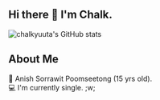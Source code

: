 ## Hi there 👋 I'm Chalk.
![chalkyuuta's GitHub stats](https://github-readme-stats.vercel.app/api?username=chalkyuuta&show_icons=true&theme=tokyonight)
## About Me
 🗿 Anish Sorrawit Poomseetong (15 yrs old). <br>
💻 I'm currently single. ;w; <br>


<!--
**chalkyuuta/chalkyuuta** is a ✨ _special_ ✨ repository because its `README.md` (this file) appears on your GitHub profile.

Here are some ideas to get you started:

- 🔭 I’m currently working on ...
- 🌱 I’m currently learning ...
- 👯 I’m looking to collaborate on ...
- 🤔 I’m looking for help with ...
- 💬 Ask me about ...
- 📫 How to reach me: ...
- 😄 Pronouns: ...
- ⚡ Fun fact: ...
-->
